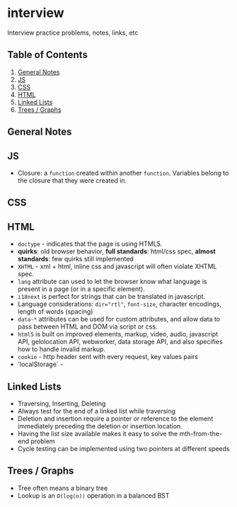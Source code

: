 # interview
Interview practice problems, notes, links, etc

## Table of Contents
  1. [General Notes](#general-notes)
  1. [JS](#js)
  1. [CSS](#css)
  1. [HTML](#html)
  1. [Linked Lists](#linked-lists)
  1. [Trees / Graphs](#trees--graphs)


## General Notes

## JS
+ Closure: a `function` created within another `function`. Variables belong to the closure that they were created in.

## CSS

## HTML
+ `doctype` - indicates that the page is using HTML5.
+ **quirks**: old browser behavior, **full standards**: html/css spec, **almost standards**: few quirks still implemented
+ `XHTML` - xml + html, inline css and javascript will often violate XHTML spec.
+ `lang` attribute can used to let the browser know what language is present in a page (or in a specific element).
+ `i18next` is perfect for strings that can be translated in javascript.
+ Language considerations: `dir="rtl"`, `font-size`, character encodings, length of words (spacing)
+ `data-*` attributes can be used for custom attributes, and allow data to pass between HTML and DOM via script or css.
+ `html5` is built on improved elements, markup, video, audio, javascript API, gelolocation API, webworker, data storage API, and also specifies how to handle invalid markup.
+ `cookie` - http header sent with every request, key values pairs
+ 'localStorage` - 


## Linked Lists
+ Traversing, Inserting, Deleting
+ Always test for the end of a linked list while traversing
+ Deletion and insertion require a pointer or reference to the element immediately preceding the deletion or insertion location.
+ Having the list size available makes it easy to solve the mth-from-the-end problem
+ Cycle testing can be implemented using two pointers at different speeds

## Trees / Graphs
+ Tree often means a binary tree
+ Lookup is an `O(log(n))` operation in a balanced BST
